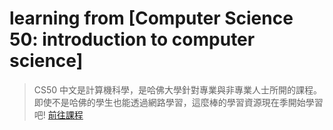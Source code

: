 # learning from [Computer Science 50: introduction to computer science]
> CS50 中文是計算機科學，是哈佛大學針對專業與非專業人士所開的課程。即使不是哈佛的學生也能透過網路學習，這麼棒的學習資源現在季開始學習吧!
[前往課程](http://cs50.tv/2017/fall/)
